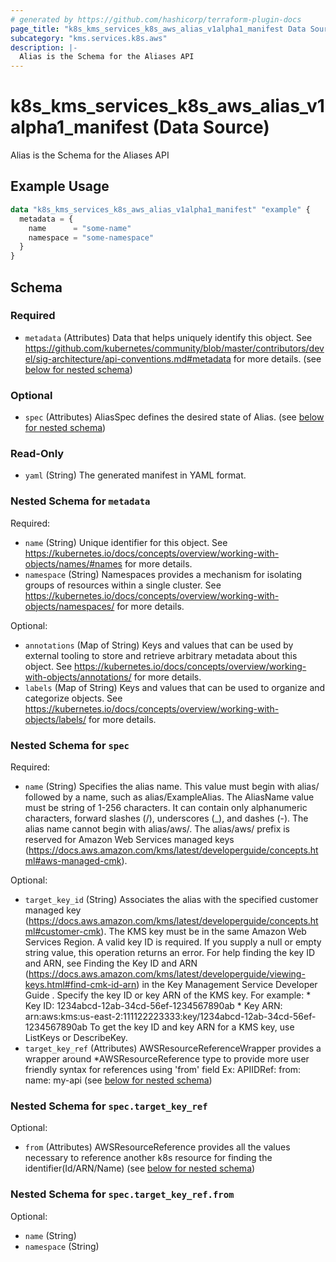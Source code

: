 ```yaml
---
# generated by https://github.com/hashicorp/terraform-plugin-docs
page_title: "k8s_kms_services_k8s_aws_alias_v1alpha1_manifest Data Source - terraform-provider-k8s"
subcategory: "kms.services.k8s.aws"
description: |-
  Alias is the Schema for the Aliases API
---
```


# k8s_kms_services_k8s_aws_alias_v1alpha1_manifest (Data Source)

Alias is the Schema for the Aliases API

## Example Usage

```terraform
data "k8s_kms_services_k8s_aws_alias_v1alpha1_manifest" "example" {
  metadata = {
    name      = "some-name"
    namespace = "some-namespace"
  }
}
```

<!-- schema generated by tfplugindocs -->
## Schema

### Required

- `metadata` (Attributes) Data that helps uniquely identify this object. See https://github.com/kubernetes/community/blob/master/contributors/devel/sig-architecture/api-conventions.md#metadata for more details. (see [below for nested schema](#nestedatt--metadata))

### Optional

- `spec` (Attributes) AliasSpec defines the desired state of Alias. (see [below for nested schema](#nestedatt--spec))

### Read-Only

- `yaml` (String) The generated manifest in YAML format.

<a id="nestedatt--metadata"></a>
### Nested Schema for `metadata`

Required:

- `name` (String) Unique identifier for this object. See https://kubernetes.io/docs/concepts/overview/working-with-objects/names/#names for more details.
- `namespace` (String) Namespaces provides a mechanism for isolating groups of resources within a single cluster. See https://kubernetes.io/docs/concepts/overview/working-with-objects/namespaces/ for more details.

Optional:

- `annotations` (Map of String) Keys and values that can be used by external tooling to store and retrieve arbitrary metadata about this object. See https://kubernetes.io/docs/concepts/overview/working-with-objects/annotations/ for more details.
- `labels` (Map of String) Keys and values that can be used to organize and categorize objects. See https://kubernetes.io/docs/concepts/overview/working-with-objects/labels/ for more details.


<a id="nestedatt--spec"></a>
### Nested Schema for `spec`

Required:

- `name` (String) Specifies the alias name. This value must begin with alias/ followed by a name, such as alias/ExampleAlias. The AliasName value must be string of 1-256 characters. It can contain only alphanumeric characters, forward slashes (/), underscores (_), and dashes (-). The alias name cannot begin with alias/aws/. The alias/aws/ prefix is reserved for Amazon Web Services managed keys (https://docs.aws.amazon.com/kms/latest/developerguide/concepts.html#aws-managed-cmk).

Optional:

- `target_key_id` (String) Associates the alias with the specified customer managed key (https://docs.aws.amazon.com/kms/latest/developerguide/concepts.html#customer-cmk). The KMS key must be in the same Amazon Web Services Region. A valid key ID is required. If you supply a null or empty string value, this operation returns an error. For help finding the key ID and ARN, see Finding the Key ID and ARN (https://docs.aws.amazon.com/kms/latest/developerguide/viewing-keys.html#find-cmk-id-arn) in the Key Management Service Developer Guide . Specify the key ID or key ARN of the KMS key. For example: * Key ID: 1234abcd-12ab-34cd-56ef-1234567890ab * Key ARN: arn:aws:kms:us-east-2:111122223333:key/1234abcd-12ab-34cd-56ef-1234567890ab To get the key ID and key ARN for a KMS key, use ListKeys or DescribeKey.
- `target_key_ref` (Attributes) AWSResourceReferenceWrapper provides a wrapper around *AWSResourceReference type to provide more user friendly syntax for references using 'from' field Ex: APIIDRef: from: name: my-api (see [below for nested schema](#nestedatt--spec--target_key_ref))

<a id="nestedatt--spec--target_key_ref"></a>
### Nested Schema for `spec.target_key_ref`

Optional:

- `from` (Attributes) AWSResourceReference provides all the values necessary to reference another k8s resource for finding the identifier(Id/ARN/Name) (see [below for nested schema](#nestedatt--spec--target_key_ref--from))

<a id="nestedatt--spec--target_key_ref--from"></a>
### Nested Schema for `spec.target_key_ref.from`

Optional:

- `name` (String)
- `namespace` (String)
